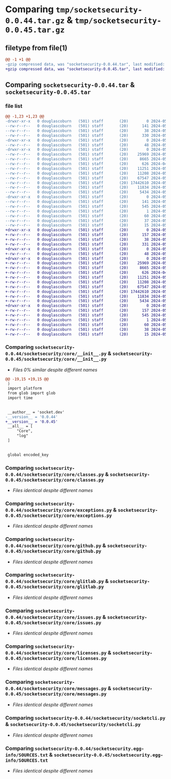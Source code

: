 # Comparing `tmp/socketsecurity-0.0.44.tar.gz` & `tmp/socketsecurity-0.0.45.tar.gz`

## filetype from file(1)

```diff
@@ -1 +1 @@
-gzip compressed data, was "socketsecurity-0.0.44.tar", last modified: Mon May 13 20:32:39 2024, max compression
+gzip compressed data, was "socketsecurity-0.0.45.tar", last modified: Mon May 13 20:44:48 2024, max compression
```

## Comparing `socketsecurity-0.0.44.tar` & `socketsecurity-0.0.45.tar`

### file list

```diff
@@ -1,23 +1,23 @@
-drwxr-xr-x   0 douglascoburn   (501) staff       (20)        0 2024-05-13 20:32:39.507270 socketsecurity-0.0.44/
--rw-r--r--   0 douglascoburn   (501) staff       (20)      141 2024-05-13 20:32:39.507070 socketsecurity-0.0.44/PKG-INFO
--rw-r--r--   0 douglascoburn   (501) staff       (20)       38 2024-05-13 20:32:39.507311 socketsecurity-0.0.44/setup.cfg
--rw-r--r--   0 douglascoburn   (501) staff       (20)      330 2024-05-13 20:28:07.000000 socketsecurity-0.0.44/setup.py
-drwxr-xr-x   0 douglascoburn   (501) staff       (20)        0 2024-05-13 20:32:39.491146 socketsecurity-0.0.44/socketsecurity/
--rw-r--r--   0 douglascoburn   (501) staff       (20)       48 2024-05-13 20:30:22.000000 socketsecurity-0.0.44/socketsecurity/__init__.py
-drwxr-xr-x   0 douglascoburn   (501) staff       (20)        0 2024-05-13 20:32:39.506560 socketsecurity-0.0.44/socketsecurity/core/
--rw-r--r--   0 douglascoburn   (501) staff       (20)    25969 2024-05-13 20:28:07.000000 socketsecurity-0.0.44/socketsecurity/core/__init__.py
--rw-r--r--   0 douglascoburn   (501) staff       (20)     8665 2024-05-07 20:28:21.000000 socketsecurity-0.0.44/socketsecurity/core/classes.py
--rw-r--r--   0 douglascoburn   (501) staff       (20)      626 2024-04-29 13:52:20.000000 socketsecurity-0.0.44/socketsecurity/core/exceptions.py
--rw-r--r--   0 douglascoburn   (501) staff       (20)    11251 2024-05-08 17:15:58.000000 socketsecurity-0.0.44/socketsecurity/core/github.py
--rw-r--r--   0 douglascoburn   (501) staff       (20)    11208 2024-05-05 18:30:58.000000 socketsecurity-0.0.44/socketsecurity/core/glitlab.py
--rw-r--r--   0 douglascoburn   (501) staff       (20)    67547 2024-05-05 17:36:53.000000 socketsecurity-0.0.44/socketsecurity/core/issues.py
--rw-r--r--   0 douglascoburn   (501) staff       (20) 17442610 2024-05-06 19:45:31.000000 socketsecurity-0.0.44/socketsecurity/core/licenses.py
--rw-r--r--   0 douglascoburn   (501) staff       (20)    11834 2024-05-08 17:02:42.000000 socketsecurity-0.0.44/socketsecurity/core/messages.py
--rw-r--r--   0 douglascoburn   (501) staff       (20)     5434 2024-05-07 20:55:48.000000 socketsecurity-0.0.44/socketsecurity/socketcli.py
-drwxr-xr-x   0 douglascoburn   (501) staff       (20)        0 2024-05-13 20:32:39.506832 socketsecurity-0.0.44/socketsecurity.egg-info/
--rw-r--r--   0 douglascoburn   (501) staff       (20)      141 2024-05-13 20:32:39.000000 socketsecurity-0.0.44/socketsecurity.egg-info/PKG-INFO
--rw-r--r--   0 douglascoburn   (501) staff       (20)      545 2024-05-13 20:32:39.000000 socketsecurity-0.0.44/socketsecurity.egg-info/SOURCES.txt
--rw-r--r--   0 douglascoburn   (501) staff       (20)        1 2024-05-13 20:32:39.000000 socketsecurity-0.0.44/socketsecurity.egg-info/dependency_links.txt
--rw-r--r--   0 douglascoburn   (501) staff       (20)       60 2024-05-13 20:32:39.000000 socketsecurity-0.0.44/socketsecurity.egg-info/entry_points.txt
--rw-r--r--   0 douglascoburn   (501) staff       (20)       37 2024-05-13 20:32:39.000000 socketsecurity-0.0.44/socketsecurity.egg-info/requires.txt
--rw-r--r--   0 douglascoburn   (501) staff       (20)       15 2024-05-13 20:32:39.000000 socketsecurity-0.0.44/socketsecurity.egg-info/top_level.txt
+drwxr-xr-x   0 douglascoburn   (501) staff       (20)        0 2024-05-13 20:44:48.381750 socketsecurity-0.0.45/
+-rw-r--r--   0 douglascoburn   (501) staff       (20)      157 2024-05-13 20:44:48.381532 socketsecurity-0.0.45/PKG-INFO
+-rw-r--r--   0 douglascoburn   (501) staff       (20)       38 2024-05-13 20:44:48.381790 socketsecurity-0.0.45/setup.cfg
+-rw-r--r--   0 douglascoburn   (501) staff       (20)      331 2024-05-13 20:44:37.000000 socketsecurity-0.0.45/setup.py
+drwxr-xr-x   0 douglascoburn   (501) staff       (20)        0 2024-05-13 20:44:48.362072 socketsecurity-0.0.45/socketsecurity/
+-rw-r--r--   0 douglascoburn   (501) staff       (20)       48 2024-05-13 20:30:22.000000 socketsecurity-0.0.45/socketsecurity/__init__.py
+drwxr-xr-x   0 douglascoburn   (501) staff       (20)        0 2024-05-13 20:44:48.381057 socketsecurity-0.0.45/socketsecurity/core/
+-rw-r--r--   0 douglascoburn   (501) staff       (20)    25969 2024-05-13 20:44:40.000000 socketsecurity-0.0.45/socketsecurity/core/__init__.py
+-rw-r--r--   0 douglascoburn   (501) staff       (20)     8665 2024-05-07 20:28:21.000000 socketsecurity-0.0.45/socketsecurity/core/classes.py
+-rw-r--r--   0 douglascoburn   (501) staff       (20)      626 2024-04-29 13:52:20.000000 socketsecurity-0.0.45/socketsecurity/core/exceptions.py
+-rw-r--r--   0 douglascoburn   (501) staff       (20)    11251 2024-05-08 17:15:58.000000 socketsecurity-0.0.45/socketsecurity/core/github.py
+-rw-r--r--   0 douglascoburn   (501) staff       (20)    11208 2024-05-05 18:30:58.000000 socketsecurity-0.0.45/socketsecurity/core/glitlab.py
+-rw-r--r--   0 douglascoburn   (501) staff       (20)    67547 2024-05-05 17:36:53.000000 socketsecurity-0.0.45/socketsecurity/core/issues.py
+-rw-r--r--   0 douglascoburn   (501) staff       (20) 17442610 2024-05-06 19:45:31.000000 socketsecurity-0.0.45/socketsecurity/core/licenses.py
+-rw-r--r--   0 douglascoburn   (501) staff       (20)    11834 2024-05-08 17:02:42.000000 socketsecurity-0.0.45/socketsecurity/core/messages.py
+-rw-r--r--   0 douglascoburn   (501) staff       (20)     5434 2024-05-07 20:55:48.000000 socketsecurity-0.0.45/socketsecurity/socketcli.py
+drwxr-xr-x   0 douglascoburn   (501) staff       (20)        0 2024-05-13 20:44:48.381327 socketsecurity-0.0.45/socketsecurity.egg-info/
+-rw-r--r--   0 douglascoburn   (501) staff       (20)      157 2024-05-13 20:44:48.000000 socketsecurity-0.0.45/socketsecurity.egg-info/PKG-INFO
+-rw-r--r--   0 douglascoburn   (501) staff       (20)      545 2024-05-13 20:44:48.000000 socketsecurity-0.0.45/socketsecurity.egg-info/SOURCES.txt
+-rw-r--r--   0 douglascoburn   (501) staff       (20)        1 2024-05-13 20:44:48.000000 socketsecurity-0.0.45/socketsecurity.egg-info/dependency_links.txt
+-rw-r--r--   0 douglascoburn   (501) staff       (20)       60 2024-05-13 20:44:48.000000 socketsecurity-0.0.45/socketsecurity.egg-info/entry_points.txt
+-rw-r--r--   0 douglascoburn   (501) staff       (20)       38 2024-05-13 20:44:48.000000 socketsecurity-0.0.45/socketsecurity.egg-info/requires.txt
+-rw-r--r--   0 douglascoburn   (501) staff       (20)       15 2024-05-13 20:44:48.000000 socketsecurity-0.0.45/socketsecurity.egg-info/top_level.txt
```

### Comparing `socketsecurity-0.0.44/socketsecurity/core/__init__.py` & `socketsecurity-0.0.45/socketsecurity/core/__init__.py`

 * *Files 0% similar despite different names*

```diff
@@ -19,15 +19,15 @@
 )
 import platform
 from glob import glob
 import time
 
 
 __author__ = 'socket.dev'
-__version__ = '0.0.44'
+__version__ = '0.0.45'
 __all__ = [
     "Core",
     "log"
 ]
 
 
 global encoded_key
```

### Comparing `socketsecurity-0.0.44/socketsecurity/core/classes.py` & `socketsecurity-0.0.45/socketsecurity/core/classes.py`

 * *Files identical despite different names*

### Comparing `socketsecurity-0.0.44/socketsecurity/core/exceptions.py` & `socketsecurity-0.0.45/socketsecurity/core/exceptions.py`

 * *Files identical despite different names*

### Comparing `socketsecurity-0.0.44/socketsecurity/core/github.py` & `socketsecurity-0.0.45/socketsecurity/core/github.py`

 * *Files identical despite different names*

### Comparing `socketsecurity-0.0.44/socketsecurity/core/glitlab.py` & `socketsecurity-0.0.45/socketsecurity/core/glitlab.py`

 * *Files identical despite different names*

### Comparing `socketsecurity-0.0.44/socketsecurity/core/issues.py` & `socketsecurity-0.0.45/socketsecurity/core/issues.py`

 * *Files identical despite different names*

### Comparing `socketsecurity-0.0.44/socketsecurity/core/licenses.py` & `socketsecurity-0.0.45/socketsecurity/core/licenses.py`

 * *Files identical despite different names*

### Comparing `socketsecurity-0.0.44/socketsecurity/core/messages.py` & `socketsecurity-0.0.45/socketsecurity/core/messages.py`

 * *Files identical despite different names*

### Comparing `socketsecurity-0.0.44/socketsecurity/socketcli.py` & `socketsecurity-0.0.45/socketsecurity/socketcli.py`

 * *Files identical despite different names*

### Comparing `socketsecurity-0.0.44/socketsecurity.egg-info/SOURCES.txt` & `socketsecurity-0.0.45/socketsecurity.egg-info/SOURCES.txt`

 * *Files identical despite different names*


